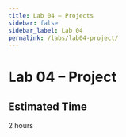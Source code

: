 ```yaml
---
title: Lab 04 – Projects
sidebar: false
sidebar_label: Lab 04
permalink: /labs/lab04-project/
---
```


# Lab 04 – Project

## Estimated Time
2 hours
